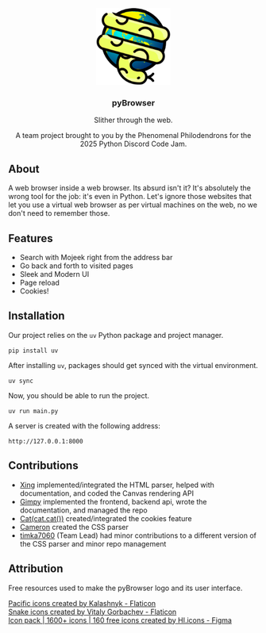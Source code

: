 
<div align="center">
    <picture>
      <img width="150px" alt="pybrowser logo" src="./docs/assets/pybrowser_logo.png">
    </picture>
      <div align="center">
         <h3>pyBrowser</h3>
         <p>Slither through the web.</p>
         <p>A team project brought to you by the Phenomenal Philodendrons for the 2025 Python Discord Code Jam.</p>
      </div>
</div>

## About
A web browser inside a web browser. Its absurd isn't it? It's absolutely the wrong tool for the job: it's even in Python. Let's ignore those websites that let you use a virtual web browser as per virtual machines on the web, no we don't need to remember those.

## Features
* Search with Mojeek right from the address bar
* Go back and forth to visited pages
* Sleek and Modern UI
* Page reload
* Cookies!

## Installation
Our project relies on the `uv` Python package and project manager.
```
pip install uv
```
After installing `uv`, packages should get synced with the virtual environment.
```
uv sync
```
Now, you should be able to run the project.
```
uv run main.py
```

A server is created with the following address:
```
http://127.0.0.1:8000
```

## Contributions
- <a href="https://github.com/xing216">Xing</a> implemented/integrated the HTML parser, helped with documentation, and coded the Canvas rendering API
- <a href="https://github.com/Gimpy3887">Gimpy</a> implemented the frontend, backend api, wrote the documentation, and managed the repo
- <a href="https://github.com/bast0006">Cat(cat.cat())</a> created/integrated the cookies feature
- <a href="https://github.com/cameronabel">Cameron</a> created the CSS parser
- <a href="https://github.com/poti1">timka7060</a> (Team Lead) had minor contributions to a different version of the CSS parser and minor repo management


## Attribution
Free resources used to make the pyBrowser logo and its user interface.  

<a href="https://www.flaticon.com/free-icons/pacific" title="pacific icons">Pacific icons created by Kalashnyk - Flaticon</a>  
<a href="https://www.flaticon.com/free-icons/snake" title="snake icons">Snake icons created by Vitaly Gorbachev - Flaticon</a>  
<a href="https://www.figma.com/community/file/1159604531253325245" title="ui icons">Icon pack | 1600+ icons | 160 free icons created by HI.icons - Figma</a>
